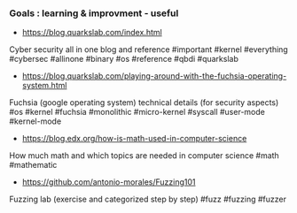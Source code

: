 ### Goals : learning & improvment - useful

- https://blog.quarkslab.com/index.html

Cyber security all in one blog and reference #important #kernel #everything #cybersec #allinone #binary #os #reference #qbdi #quarkslab

- https://blog.quarkslab.com/playing-around-with-the-fuchsia-operating-system.html

Fuchsia (google operating system) technical details (for security aspects) #os #kernel #fuchsia #monolithic #micro-kernel #syscall #user-mode #kernel-mode

- https://blog.edx.org/how-is-math-used-in-computer-science

How much math and which topics are needed in computer science #math #mathematic

- https://github.com/antonio-morales/Fuzzing101

Fuzzing lab (exercise and categorized step by step) #fuzz #fuzzing #fuzzer
